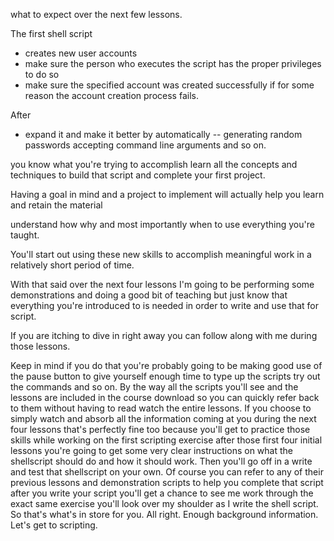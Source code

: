  what to expect over the next few lessons.

The first shell script
- creates new user accounts 
- make sure the person who executes the script has the proper privileges to do so
- make sure the specified account was created successfully if for some reason the account
  creation process fails.

After 
- expand it and make it better by automatically
	-- generating random passwords accepting command line arguments and so on.

you know what you're trying to accomplish learn all the concepts and techniques
to build that script and complete your first project.

Having a goal in mind and a project to implement will actually help you learn and retain the material

understand how why and most importantly when to use everything you're taught.

You'll start out using these new skills to accomplish meaningful work in a relatively short period of time.

With that said over the next four lessons I'm going to be performing some demonstrations and doing a good bit of teaching but just know that everything you're introduced to is needed in order to write and use that for script.

If you are itching to dive in right away you can follow along with me during those lessons.

Keep in mind if you do that you're probably going to be making good use of the pause button to give yourself enough time to type up the scripts try out the commands and so on.
By the way all the scripts you'll see and the lessons are included in the course download so you can
quickly refer back to them without having to read watch the entire lessons.
If you choose to simply watch and absorb all the information coming at you during the next four lessons
that's perfectly fine too because you'll get to practice those skills while working on the first scripting exercise after those first four initial lessons you're going to get some very clear instructions on what the shellscript should do and how it should work.
Then you'll go off in a write and test that shellscript on your own.
Of course you can refer to any of their previous lessons and demonstration scripts to help you complete that script after you write your script you'll get a chance to see me work through the exact same exercise you'll look over my shoulder as I write the shell script.
So that's what's in store for you.
All right.
Enough background information.
Let's get to scripting.

